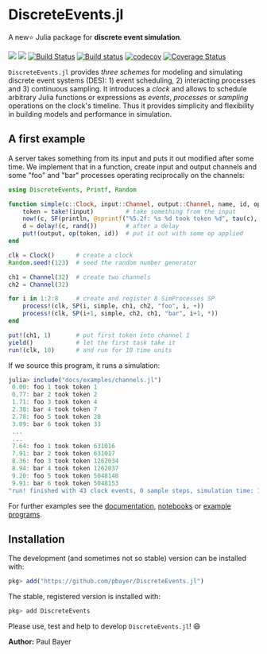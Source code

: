 # DiscreteEvents.jl

A new⭐ Julia package for **discrete event simulation**.

[![](https://img.shields.io/badge/docs-stable-blue.svg)](https://pbayer.github.io/DiscreteEvents.jl/v0.2.0/)
[![](https://img.shields.io/badge/docs-dev-blue.svg)](https://pbayer.github.io/DiscreteEvents.jl/dev)
[![Build Status](https://travis-ci.com/pbayer/DiscreteEvents.jl.svg?branch=master)](https://travis-ci.com/pbayer/DiscreteEvents.jl)
[![Build status](https://ci.appveyor.com/api/projects/status/p5trstrte9il7rm1/branch/master?svg=true)](https://ci.appveyor.com/project/pbayer/simulate-jl-ueug1/branch/master)
[![codecov](https://codecov.io/gh/pbayer/DiscreteEvents.jl/branch/master/graph/badge.svg)](https://codecov.io/gh/pbayer/DiscreteEvents.jl)
[![Coverage Status](https://coveralls.io/repos/github/pbayer/DiscreteEvents.jl/badge.svg?branch=master&service=github)](https://coveralls.io/github/pbayer/DiscreteEvents.jl?branch=master)

`DiscreteEvents.jl` provides *three schemes* for modeling and simulating discrete event systems (DES): 1) event scheduling, 2) interacting processes and 3) continuous sampling. It introduces a *clock* and allows to schedule arbitrary Julia functions or expressions as *events*, *processes* or *sampling* operations on the clock's timeline. Thus it provides simplicity and flexibility in building models and performance in simulation.

## A first example

A server takes something from its input and puts it out modified after some time. We implement that in a function, create input and output channels and some "foo" and "bar" processes operating reciprocally on the channels:  

```julia
using DiscreteEvents, Printf, Random

function simple(c::Clock, input::Channel, output::Channel, name, id, op)
    token = take!(input)         # take something from the input
    now!(c, SF(println, @sprintf("%5.2f: %s %d took token %d", tau(c), name, id, token)))
    d = delay!(c, rand())        # after a delay
    put!(output, op(token, id))  # put it out with some op applied
end

clk = Clock()      # create a clock
Random.seed!(123)  # seed the random number generator

ch1 = Channel(32)  # create two channels
ch2 = Channel(32)

for i in 1:2:8     # create and register 8 SimProcesses SP
    process!(clk, SP(i, simple, ch1, ch2, "foo", i, +))
    process!(clk, SP(i+1, simple, ch2, ch1, "bar", i+1, *))
end

put!(ch1, 1)       # put first token into channel 1
yield()            # let the first task take it
run!(clk, 10)      # and run for 10 time units
```

If we source this program, it runs a simulation:

```julia
julia> include("docs/examples/channels.jl")
 0.00: foo 1 took token 1
 0.77: bar 2 took token 2
 1.71: foo 3 took token 4
 2.38: bar 4 took token 7
 2.78: foo 5 took token 28
 3.09: bar 6 took token 33
 ...
 ...
 7.64: foo 1 took token 631016
 7.91: bar 2 took token 631017
 8.36: foo 3 took token 1262034
 8.94: bar 4 took token 1262037
 9.20: foo 5 took token 5048148
 9.91: bar 6 took token 5048153
"run! finished with 43 clock events, 0 sample steps, simulation time: 10.0"
```

For further examples see the [documentation](https://pbayer.github.io/DiscreteEvents.jl/dev),  [notebooks](https://github.com/pbayer/DiscreteEvents.jl/tree/master/docs/notebooks) or [example programs](https://github.com/pbayer/DiscreteEvents.jl/tree/master/docs/examples).

## Installation

The development (and sometimes not so stable) version can be installed with:

```julia
pkg> add("https://github.com/pbayer/DiscreteEvents.jl")
```

The stable, registered version is installed with:

```julia
pkg> add DiscreteEvents
```

Please use, test and help to develop `DiscreteEvents.jl`! 😄

**Author:** Paul Bayer
